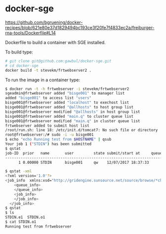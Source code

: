docker-sge
==========

https://github.com/bgruening/docker-recipes/blob/621e80e37d1829494bc193ce3f20fe7f4833ec2a/freiburger-rna-tools/Dockerfile#L14

Dockerfile to build a container with SGE installed.

To build type:

```bash
# git clone git@github.com:gawbul/docker-sge.git
# cd docker-sge
docker build -t stevekm/frtwebserver2 .
```

To run the image in a container type:

```bash
$ docker run -t -h frtwebserver -i stevekm/frtwebserver2
sgeadmin@frtwebserver added "bisge001" to manager list
added "bisge001" to access list "users"
bisge001@frtwebserver added "localhost" to exechost list
bisge001@frtwebserver added "@allhosts" to host group list
bisge001@frtwebserver modified "@allhosts" in host group list
bisge001@frtwebserver added "main.q" to cluster queue list
bisge001@frtwebserver modified "main.q" in cluster queue list
frtwebserver added to submit host list
/root/run.sh: line 18: /etc/init.d/tomcat7: No such file or directory
root@frtwebserver:/# sudo -i -u bisge001
$ echo "echo Running test from $HOSTNAME" | qsub
Your job 1 ("STDIN") has been submitted
$ qstat
job-ID  prior   name       user         state submit/start at     queue                          slots ja-task-ID
-----------------------------------------------------------------------------------------------------------------
      1 0.00000 STDIN      bisge001     qw    12/07/2017 18:37:33                                    1

$ qstat -xml
<?xml version='1.0'?>
<job_info  xmlns:xsd="http://gridengine.sunsource.net/source/browse/*checkout*/gridengine/source/dist/util/resources/schemas/qstat/qstat.xsd?revision=1.11">
    <queue_info>
    </queue_info>
    <job_info>
    </job_info>
  </job_info>
$ qstat
$ ls
STDIN.e1  STDIN.o1
$ cat STDIN.o1
Running test from frtwebserver
```
